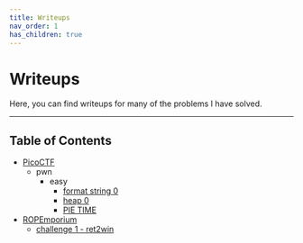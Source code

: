 ```yaml
---
title: Writeups
nav_order: 1
has_children: true
---
```


# Writeups

Here, you can find writeups for many of the problems I have solved.

---

## Table of Contents
- [PicoCTF](PicoCTF/)
    - pwn
        - easy
            - [format string 0](PicoCTF/pwn/easy/format_string_0.md)
            - [heap 0](PicoCTF/pwn/easy/heap_0.md)
            - [PIE TIME](PicoCTF/pwn/easy/pie_time.md)
- [ROPEmporium](ROPEmporium/)
    - [challenge 1 - ret2win](ROPEmporium/challenge1%20-%20ret2win.md)